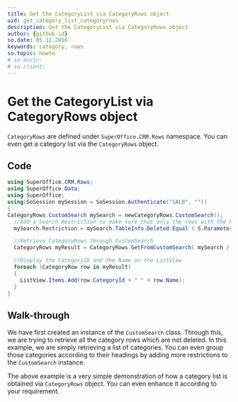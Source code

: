 ```yaml
---
title: Get the CategoryList via CategoryRows object
uid: get_category_list_categoryrows
description: Get the CategoryList via CategoryRows object
author: {github-id}
so.date: 05.11.2016
keywords: category, rows
so.topic: howto
# so.envir:
# so.client:
---
```


# Get the CategoryList via CategoryRows object

`CategoryRows` are defined under `SuperOffice.CRM.Rows` namespace. You can even get a category list via the `CategoryRows` object.

## Code

```csharp
using SuperOffice.CRM.Rows;
using SuperOffice.Data;
using SuperOffice;
using(SoSession mySession = SoSession.Authenticate("SAL0", ""))
{
CategoryRows.CustomSearch mySearch = newCategoryRows.CustomSearch();
  //Add a Search Restriction to make sure that only the rows with the Field Deleted = 0 will be returned
  mySearch.Restriction = mySearch.TableInfo.Deleted.Equal ( S.Parameter( 0 ) );

  //Retrieve CategoryRows through CustomSearch
  CategoryRows myResult = CategoryRows.GetFromCustomSearch( mySearch );

  //Display the CategoryID and the Name on the ListView
  foreach (CategoryRow row in myResult)
  {
    ListView.Items.Add(row.CategoryId + " " + row.Name);
  }
}
```

## Walk-through

We have first created an instance of the `CustomSearch` class. Through this, we are trying to retrieve all the category rows which are not deleted. In this example, we are simply retrieving a list of categories. You can even group those categories according to their headings by adding more restrictions to the `CustomSearch` instance.

The above example is a very simple demonstration of how a category list is obtained via `CategoryRows` object. You can even enhance it according to your requirement.
